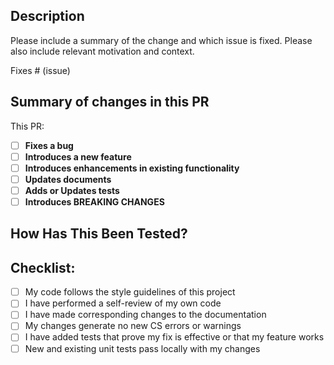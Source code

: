 ## Description
Please include a summary of the change and which issue is fixed. Please also include relevant motivation and context.

<!-- Remove below line if not applicable -->
Fixes # (issue)

## Summary of changes in this PR
<!-- Use [x] to mark relevant options, feel free to delete lines that are not applicable -->

This PR:
- [ ] **Fixes a bug**
- [ ] **Introduces a new feature**
- [ ] **Introduces enhancements in existing functionality**
- [ ] **Updates documents**
- [ ] **Adds or Updates tests**
- [ ] **Introduces BREAKING CHANGES**

## How Has This Been Tested?
<!--
Please describe the tests that you ran to verify your changes. Provide instructions so we can reproduce.
-->

## Checklist:
<!-- Use [x] to mark relevant options, feel free to delete lines that are not applicable -->

- [ ] My code follows the style guidelines of this project
- [ ] I have performed a self-review of my own code
- [ ] I have made corresponding changes to the documentation
- [ ] My changes generate no new CS errors or warnings
- [ ] I have added tests that prove my fix is effective or that my feature works
- [ ] New and existing unit tests pass locally with my changes
